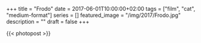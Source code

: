 +++
title =  "Frodo"
date = 2017-06-01T10:00:00+02:00
tags = ["film", "cat", "medium-format"]
series = []
featured_image = "/img/2017/Frodo.jpg"
description = ""
draft = false
+++

{{< photopost >}}